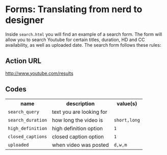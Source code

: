 Forms: Translating from nerd to designer
========================================

Inside `search.html` you will find an example of a search form.  The
form will allow you to search Youtube for certain titles, duration, HD
and CC availability, as well as uploaded date. The search form follows
these rules:

Action URL
----------

<http://www.youtube.com/results>

Codes
-----

<table>
  <tr>
    <th>name</th>
    <th>description</th>
    <th>value(s)</th>
  </tr>
  <tr>
    <td><code>search_query</code></td>
    <td>text you are looking for</td>
    <td></td>
  </tr>
  <tr>
    <td><code>search_duration</code></td>
    <td>how long the video is</td>
    <td><code>short,long</code></td>
  </tr>
  <tr>
    <td><code>high_definition</code></td>
    <td>high definition option</td>
    <td><code>1</code></td>
  </tr>
  <tr>
    <td><code>closed_captions</code></td>
    <td>closed caption option</td>
    <td><code>1</code></td>
  </tr>
  <tr>
    <td><code>uploaded</code></td>
    <td>when video was posted</td>
    <td><code>d,w,m</code></td>
  </tr>
</table>
